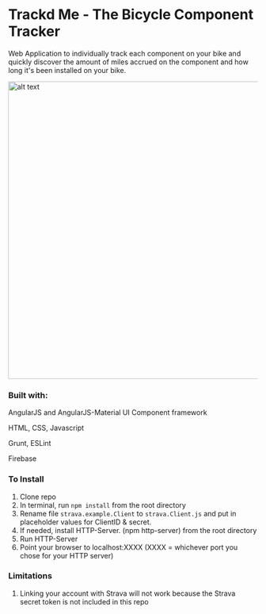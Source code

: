 # Trackd Me     - The Bicycle Component Tracker

Web Application to individually track each component on your bike and quickly discover the amount of miles accrued on the component and how long it's been installed on your bike. 

<img src="https://drive.google.com/uc?id=1tPcBoqLm37iALGAAInPwwq9eGvGqami4" alt="alt text" width="600" height="auto">

### Built with:
AngularJS and AngularJS-Material UI Component framework 

HTML, CSS, Javascript

Grunt, ESLint

Firebase



### To Install
1. Clone repo
1. In terminal, run `npm install` from the root directory
1. Rename file `strava.example.Client` to `strava.Client.js` and put in placeholder values for ClientID & secret.
1. If needed, install HTTP-Server. (npm http-server) from the root directory
1. Run HTTP-Server
1. Point your browser to localhost:XXXX (XXXX = whichever port you chose for your HTTP server)


### Limitations
1. Linking your account with Strava will not work because the Strava secret token is not included in this repo

